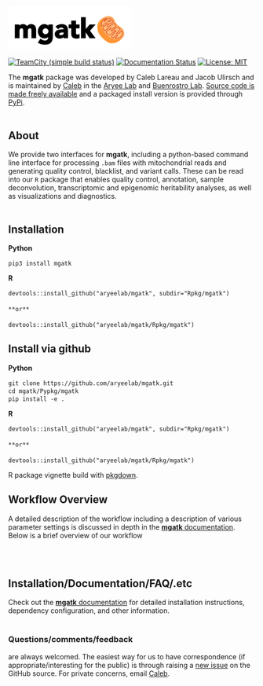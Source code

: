 <p align="left">
  <br><br><br>
  <img src="docs/content/media/logo.png" width="50%"/>
</p>

[![TeamCity (simple build status)](https://img.shields.io/teamcity/http/teamcity.jetbrains.com/s/bt345.svg)]()
[![Documentation Status](https://readthedocs.org/projects/mgatk/badge/?version=latest)](http://mgatk.readthedocs.io/en/latest/?badge=latest)
[![License: MIT](https://img.shields.io/badge/License-MIT-blue.svg)](https://opensource.org/licenses/MIT)


The **mgatk** package was developed by Caleb Lareau and Jacob Ulirsch and is maintained by
[Caleb](mailto:caleblareau@g.harvard.edu) in the
[Aryee Lab](https://aryeelab.org) and [Buenrostro Lab](https://buenrostrolab.com).
[Source code is made freely available](http://github.com/aryeelab/mgatk)
and a packaged install version is provided through [PyPi](https://pypi.python.org/pypi/mgatk/).
<br><br>

## About
We provide two interfaces for **mgatk**, including a python-based command line interface for
processing `.bam` files with mitochondrial reads and generating quality control, blacklist, 
and variant calls. These can be read into our `R` package that enables quality control, annotation, 
sample deconvolution, transcriptomic and epigenomic heritability analyses, as well as 
visualizations and diagnostics. 
<br><br>

## Installation

**Python**
```
pip3 install mgatk
```

**R**
```
devtools::install_github("aryeelab/mgatk", subdir="Rpkg/mgatk")

**or**

devtools::install_github("aryeelab/mgatk/Rpkg/mgatk")
```

## Install via github

**Python**
```
git clone https://github.com/aryeelab/mgatk.git
cd mgatk/Pypkg/mgatk
pip install -e .
````

**R**
```
devtools::install_github("aryeelab/mgatk", subdir="Rpkg/mgatk")

**or**

devtools::install_github("aryeelab/mgatk/Rpkg/mgatk")
```

R package vignette build with [pkgdown](https://github.com/hadley/pkgdown).

## Workflow Overview

A detailed description of the workflow including a description of various parameter
settings is discussed in depth in the [**mgatk** documentation](http://mgatk.readthedocs.io).
Below is a brief overview of our workflow

<br><br>

## Installation/Documentation/FAQ/.etc

Check out the [**mgatk** documentation](http://mgatk.readthedocs.io) for detailed
installation instructions, dependency configuration, and other information.
<br><br>

### Questions/comments/feedback
are always welcomed. The easiest way for us to have correspondence (if appropriate/interesting
for the public) is through raising a [new issue](https://github.com/aryeelab/mgatk/issues/new)
on the GitHub source. For private concerns, email [Caleb](mailto:caleblareau@g.harvard.edu). 
<br><br><br>
